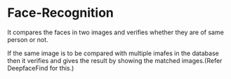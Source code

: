 # Face-Recognition
It compares the faces in two images and verifies whether they are of same person or not.

If the same image is to be compared with multiple imafes in the database then it verifies and gives the result  by showing the matched images.(Refer DeepfaceFind for this.)
